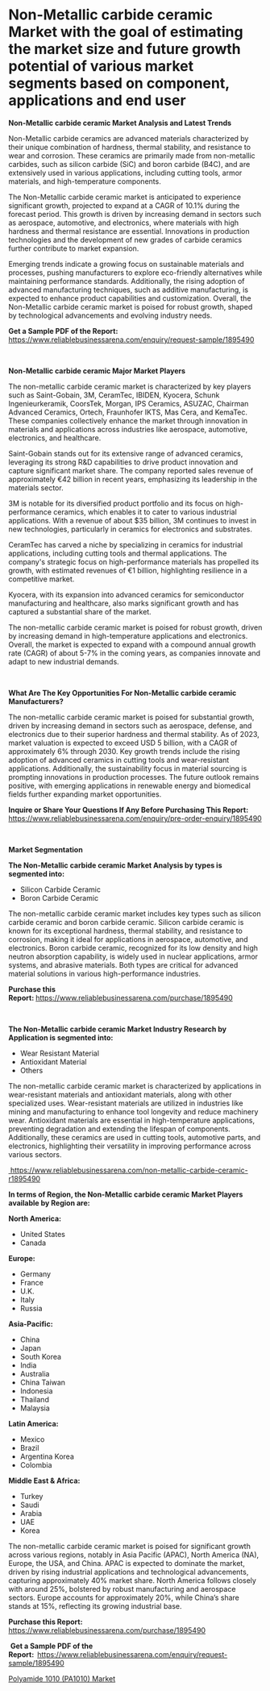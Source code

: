 <p><h1>Non-Metallic carbide ceramic Market with the goal of estimating the market size and future growth potential of various market segments based on component, applications and end user</h1></p><p><strong>Non-Metallic carbide ceramic Market Analysis and Latest Trends</strong></p>
<p><p>Non-Metallic carbide ceramics are advanced materials characterized by their unique combination of hardness, thermal stability, and resistance to wear and corrosion. These ceramics are primarily made from non-metallic carbides, such as silicon carbide (SiC) and boron carbide (B4C), and are extensively used in various applications, including cutting tools, armor materials, and high-temperature components.</p><p>The Non-Metallic carbide ceramic market is anticipated to experience significant growth, projected to expand at a CAGR of 10.1% during the forecast period. This growth is driven by increasing demand in sectors such as aerospace, automotive, and electronics, where materials with high hardness and thermal resistance are essential. Innovations in production technologies and the development of new grades of carbide ceramics further contribute to market expansion.</p><p>Emerging trends indicate a growing focus on sustainable materials and processes, pushing manufacturers to explore eco-friendly alternatives while maintaining performance standards. Additionally, the rising adoption of advanced manufacturing techniques, such as additive manufacturing, is expected to enhance product capabilities and customization. Overall, the Non-Metallic carbide ceramic market is poised for robust growth, shaped by technological advancements and evolving industry needs.</p></p>
<p><strong>Get a Sample PDF of the Report:&nbsp;</strong> <a href="https://www.reliablebusinessarena.com/enquiry/request-sample/1895490?utm_campaign=3261&utm_medium=2&utm_source=Github&utm_content=ia&utm_term=03042025&utm_id=non-metallic-carbide-ceramic">https://www.reliablebusinessarena.com/enquiry/request-sample/1895490</a></p>
<p>&nbsp;</p>
<p><strong>Non-Metallic carbide ceramic Major Market Players</strong></p>
<p><p>The non-metallic carbide ceramic market is characterized by key players such as Saint-Gobain, 3M, CeramTec, IBIDEN, Kyocera, Schunk Ingenieurkeramik, CoorsTek, Morgan, IPS Ceramics, ASUZAC, Chairman Advanced Ceramics, Ortech, Fraunhofer IKTS, Mas Cera, and KemaTec. These companies collectively enhance the market through innovation in materials and applications across industries like aerospace, automotive, electronics, and healthcare.</p><p>Saint-Gobain stands out for its extensive range of advanced ceramics, leveraging its strong R&D capabilities to drive product innovation and capture significant market share. The company reported sales revenue of approximately €42 billion in recent years, emphasizing its leadership in the materials sector.</p><p>3M is notable for its diversified product portfolio and its focus on high-performance ceramics, which enables it to cater to various industrial applications. With a revenue of about $35 billion, 3M continues to invest in new technologies, particularly in ceramics for electronics and substrates.</p><p>CeramTec has carved a niche by specializing in ceramics for industrial applications, including cutting tools and thermal applications. The company's strategic focus on high-performance materials has propelled its growth, with estimated revenues of €1 billion, highlighting resilience in a competitive market.</p><p>Kyocera, with its expansion into advanced ceramics for semiconductor manufacturing and healthcare, also marks significant growth and has captured a substantial share of the market.</p><p>The non-metallic carbide ceramic market is poised for robust growth, driven by increasing demand in high-temperature applications and electronics. Overall, the market is expected to expand with a compound annual growth rate (CAGR) of about 5-7% in the coming years, as companies innovate and adapt to new industrial demands.</p></p>
<p>&nbsp;</p>
<p><strong>What Are The Key Opportunities For Non-Metallic carbide ceramic Manufacturers?</strong></p>
<p><p>The non-metallic carbide ceramic market is poised for substantial growth, driven by increasing demand in sectors such as aerospace, defense, and electronics due to their superior hardness and thermal stability. As of 2023, market valuation is expected to exceed USD 5 billion, with a CAGR of approximately 6% through 2030. Key growth trends include the rising adoption of advanced ceramics in cutting tools and wear-resistant applications. Additionally, the sustainability focus in material sourcing is prompting innovations in production processes. The future outlook remains positive, with emerging applications in renewable energy and biomedical fields further expanding market opportunities.</p></p>
<p><strong>Inquire or Share Your Questions If Any Before Purchasing This Report:</strong> <a href="https://www.reliablebusinessarena.com/enquiry/pre-order-enquiry/1895490?utm_campaign=3261&utm_medium=2&utm_source=Github&utm_content=ia&utm_term=03042025&utm_id=non-metallic-carbide-ceramic">https://www.reliablebusinessarena.com/enquiry/pre-order-enquiry/1895490</a></p>
<p>&nbsp;</p>
<p><strong>Market Segmentation</strong></p>
<p><strong>The Non-Metallic carbide ceramic Market Analysis by types is segmented into:</strong></p>
<p><ul><li>Silicon Carbide Ceramic</li><li>Boron Carbide Ceramic</li></ul></p>
<p><p>The non-metallic carbide ceramic market includes key types such as silicon carbide ceramic and boron carbide ceramic. Silicon carbide ceramic is known for its exceptional hardness, thermal stability, and resistance to corrosion, making it ideal for applications in aerospace, automotive, and electronics. Boron carbide ceramic, recognized for its low density and high neutron absorption capability, is widely used in nuclear applications, armor systems, and abrasive materials. Both types are critical for advanced material solutions in various high-performance industries.</p></p>
<p><strong>Purchase this Report:&nbsp;</strong><a href="https://www.reliablebusinessarena.com/purchase/1895490?utm_campaign=3261&utm_medium=2&utm_source=Github&utm_content=ia&utm_term=03042025&utm_id=non-metallic-carbide-ceramic">https://www.reliablebusinessarena.com/purchase/1895490</a></p>
<p>&nbsp;</p>
<p><strong>The Non-Metallic carbide ceramic Market Industry Research by Application is segmented into:</strong></p>
<p><ul><li>Wear Resistant Material</li><li>Antioxidant Material</li><li>Others</li></ul></p>
<p><p>The non-metallic carbide ceramic market is characterized by applications in wear-resistant materials and antioxidant materials, along with other specialized uses. Wear-resistant materials are utilized in industries like mining and manufacturing to enhance tool longevity and reduce machinery wear. Antioxidant materials are essential in high-temperature applications, preventing degradation and extending the lifespan of components. Additionally, these ceramics are used in cutting tools, automotive parts, and electronics, highlighting their versatility in improving performance across various sectors.</p></p>
<p><a href="https://www.reliablebusinessarena.com/non-metallic-carbide-ceramic-r1895490?utm_campaign=3261&utm_medium=2&utm_source=Github&utm_content=ia&utm_term=03042025&utm_id=non-metallic-carbide-ceramic">&nbsp;https://www.reliablebusinessarena.com/non-metallic-carbide-ceramic-r1895490</a></p>
<p><strong>In terms of Region, the Non-Metallic carbide ceramic Market Players available by Region are:</strong></p>
<p>
    <p> <strong> North America: </strong>
        <ul>
            <li>United States</li>
            <li>Canada</li>
        </ul>
        </p> 
    <p> <strong> Europe: </strong>
        <ul>
            <li>Germany</li>
            <li>France</li>
            <li>U.K.</li>
            <li>Italy</li>
            <li>Russia</li>
        </ul>
        </p> 
    <p> <strong> Asia-Pacific: </strong>
        <ul>
            <li>China</li>
            <li>Japan</li>
            <li>South Korea</li>
            <li>India</li>
            <li>Australia</li>
            <li>China Taiwan</li>
            <li>Indonesia</li>
            <li>Thailand</li>
            <li>Malaysia</li>
        </ul>
        </p> 
    <p> <strong> Latin America: </strong>
        <ul>
            <li>Mexico</li>
            <li>Brazil</li>
            <li>Argentina Korea</li>
            <li>Colombia</li>
        </ul>
        </p> 
    <p> <strong> Middle East & Africa: </strong>
        <ul>
            <li>Turkey</li>
            <li>Saudi</li>
            <li>Arabia</li>
            <li>UAE</li>
            <li>Korea</li>
        </ul>
    </p>
    </p>
<p><p>The non-metallic carbide ceramic market is poised for significant growth across various regions, notably in Asia Pacific (APAC), North America (NA), Europe, the USA, and China. APAC is expected to dominate the market, driven by rising industrial applications and technological advancements, capturing approximately 40% market share. North America follows closely with around 25%, bolstered by robust manufacturing and aerospace sectors. Europe accounts for approximately 20%, while China’s share stands at 15%, reflecting its growing industrial base.</p></p>
<p><strong>Purchase this Report: </strong><a href="https://www.reliablebusinessarena.com/purchase/1895490?utm_campaign=3261&utm_medium=2&utm_source=Github&utm_content=ia&utm_term=03042025&utm_id=non-metallic-carbide-ceramic">https://www.reliablebusinessarena.com/purchase/1895490</a></p>
<p>&nbsp;<strong>Get a Sample PDF of the Report:&nbsp;&nbsp;</strong><a href="https://www.reliablebusinessarena.com/enquiry/request-sample/1895490?utm_campaign=3261&utm_medium=2&utm_source=Github&utm_content=ia&utm_term=03042025&utm_id=non-metallic-carbide-ceramic">https://www.reliablebusinessarena.com/enquiry/request-sample/1895490</a></p>
<p><strong></strong></p>
<p><p><a href="https://github.com/lynlynyusay/Market-Research-Report-List-1/blob/main/polyamide-1010-pa1010-market.md?utm_campaign=3261&utm_medium=2&utm_source=Github&utm_content=ia&utm_term=03042025&utm_id=non-metallic-carbide-ceramic">Polyamide 1010 (PA1010) Market</a></p></p>